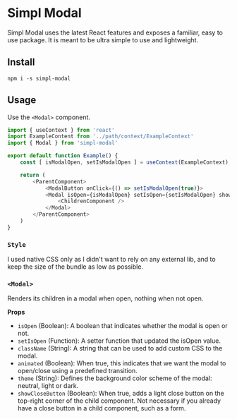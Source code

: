 # Simpl Modal

Simpl Modal uses the latest React features and exposes a familiar, easy to use package. It is meant to be ultra simple to use and lightweight.

## Install

```
npm i -s simpl-modal
```

## Usage

Use the `<Modal>` component.

```js
import { useContext } from 'react'
import ExampleContent from '../path/context/ExampleContext'
import { Modal } from 'simpl-modal'

export default function Example() {
    const [ isModalOpen, setIsModalOpen ] = useContext(ExampleContext) // or use useState()

    return (
        <ParentComponent>
            <ModalButton onClick={() => setIsModalOpen(true)}>
            <Modal isOpen={isModalOpen} setIsOpen={setIsModalOpen} showCloseButton theme='neutral' animated >
                <ChildrenComponent />
            </Modal>
        </ParentComponent>
    )
}
```

### `Style`

I used native CSS only as I didn't want to rely on any external lib, and to keep the size of the bundle as low as possible.

### `<Modal>`

Renders its children in a modal when open, nothing when not open.

**Props**

- `isOpen` \(Boolean\): A boolean that indicates whether the modal is open or not.
- `setIsOpen` \(Function\): A setter function that updated the isOpen value.
- `className` \(String\): A string that can be used to add custom CSS to the modal.
- `animated` \(Boolean\): When true, this indicates that we want the modal to open/close using a predefined transition.
- `theme` \(String\): Defines the background color scheme of the modal: neutral, light or dark.
- `showCloseButton` \(Boolean\): When true, adds a light close button on the top-right corner of the child component. Not necessary if you already have a close button in a child component, such as a form.
